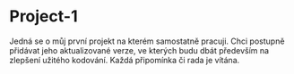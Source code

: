 # Project-1

Jedná se o můj první projekt na kterém samostatně pracuji. Chci postupně přidávat jeho aktualizované verze, ve kterých budu dbát především na zlepšení užitého kodování. Každá připomínka či rada je vítána.
